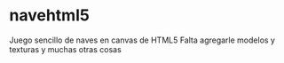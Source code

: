 # navehtml5
Juego sencillo de naves en canvas de HTML5
Falta agregarle modelos y texturas y muchas otras cosas
